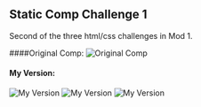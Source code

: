 ## Static Comp Challenge 1

Second of the three html/css challenges in Mod 1. 

####Original Comp: 
![Original Comp](screenshots/original.png)

#### My Version: 
![My Version]()
![My Version]()
![My Version]()
